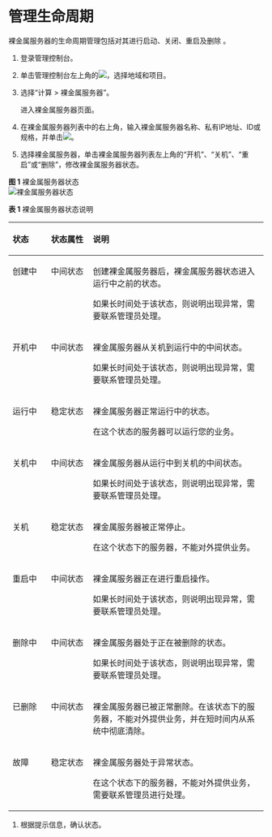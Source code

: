 # 管理生命周期<a name="zh-cn_topic_0025325336"></a>

裸金属服务器的生命周期管理包括对其进行启动、关闭、重启及删除 。

1.  登录管理控制台。
2.  单击管理控制台左上角的![](figures/icon-region.png)，选择地域和项目。
3.  选择“计算 \>  裸金属服务器”。

    进入裸金属服务器页面。

4.  在裸金属服务器列表中的右上角，输入裸金属服务器名称、私有IP地址、ID或规格，并单击![](figures/icon-search.png)。
5.  选择裸金属服务器，单击裸金属服务器列表左上角的“开机”、“关机”、“重启”或“删除”，修改裸金属服务器状态。

**图 1**  裸金属服务器状态<a name="fig148777673414"></a>  
![](figures/裸金属服务器状态.png "裸金属服务器状态")

**表 1**  裸金属服务器状态说明

<a name="table23129774195029"></a>
<table><thead align="left"><tr id="row31891630195029"><th class="cellrowborder" valign="top" width="15.1%" id="mcps1.2.4.1.1"><p id="p33085243195029"><a name="p33085243195029"></a><a name="p33085243195029"></a><strong id="b36694051143340"><a name="b36694051143340"></a><a name="b36694051143340"></a>状态</strong></p>
</th>
<th class="cellrowborder" valign="top" width="16.42%" id="mcps1.2.4.1.2"><p id="p62659045195029"><a name="p62659045195029"></a><a name="p62659045195029"></a><strong id="b19428150143340"><a name="b19428150143340"></a><a name="b19428150143340"></a>状态属性</strong></p>
</th>
<th class="cellrowborder" valign="top" width="68.47999999999999%" id="mcps1.2.4.1.3"><p id="p42217875195029"><a name="p42217875195029"></a><a name="p42217875195029"></a><strong id="b30176326143340"><a name="b30176326143340"></a><a name="b30176326143340"></a>说明</strong></p>
</th>
</tr>
</thead>
<tbody><tr id="row64204718195029"><td class="cellrowborder" valign="top" width="15.1%" headers="mcps1.2.4.1.1 "><p id="p6022155818450"><a name="p6022155818450"></a><a name="p6022155818450"></a>创建中</p>
</td>
<td class="cellrowborder" valign="top" width="16.42%" headers="mcps1.2.4.1.2 "><p id="p4816713195029"><a name="p4816713195029"></a><a name="p4816713195029"></a>中间状态</p>
</td>
<td class="cellrowborder" valign="top" width="68.47999999999999%" headers="mcps1.2.4.1.3 "><p id="p11928492203457"><a name="p11928492203457"></a><a name="p11928492203457"></a>创建裸金属服务器后，裸金属服务器状态进入运行中之前的状态。</p>
<p id="p54609433195029"><a name="p54609433195029"></a><a name="p54609433195029"></a>如果长时间处于该状态，则说明出现异常，需要联系管理员处理。</p>
</td>
</tr>
<tr id="row47440894105334"><td class="cellrowborder" valign="top" width="15.1%" headers="mcps1.2.4.1.1 "><p id="p4544589218523"><a name="p4544589218523"></a><a name="p4544589218523"></a>开机中</p>
</td>
<td class="cellrowborder" valign="top" width="16.42%" headers="mcps1.2.4.1.2 "><p id="p63907192105357"><a name="p63907192105357"></a><a name="p63907192105357"></a>中间状态</p>
</td>
<td class="cellrowborder" valign="top" width="68.47999999999999%" headers="mcps1.2.4.1.3 "><p id="p9100060105357"><a name="p9100060105357"></a><a name="p9100060105357"></a>裸金属服务器从关机到运行中的中间状态。</p>
<p id="p14791683105357"><a name="p14791683105357"></a><a name="p14791683105357"></a>如果长时间处于该状态，则说明出现异常，需要联系管理员处理。</p>
</td>
</tr>
<tr id="row32093542195029"><td class="cellrowborder" valign="top" width="15.1%" headers="mcps1.2.4.1.1 "><p id="p210136741863"><a name="p210136741863"></a><a name="p210136741863"></a>运行中</p>
</td>
<td class="cellrowborder" valign="top" width="16.42%" headers="mcps1.2.4.1.2 "><p id="p45227832195029"><a name="p45227832195029"></a><a name="p45227832195029"></a>稳定状态</p>
</td>
<td class="cellrowborder" valign="top" width="68.47999999999999%" headers="mcps1.2.4.1.3 "><p id="p57478049203527"><a name="p57478049203527"></a><a name="p57478049203527"></a>裸金属服务器正常运行中的状态。</p>
<p id="p39575784195029"><a name="p39575784195029"></a><a name="p39575784195029"></a>在这个状态的服务器可以运行您的业务。</p>
</td>
</tr>
<tr id="row21015765105421"><td class="cellrowborder" valign="top" width="15.1%" headers="mcps1.2.4.1.1 "><p id="p163037118639"><a name="p163037118639"></a><a name="p163037118639"></a>关机中</p>
</td>
<td class="cellrowborder" valign="top" width="16.42%" headers="mcps1.2.4.1.2 "><p id="p37779111105435"><a name="p37779111105435"></a><a name="p37779111105435"></a>中间状态</p>
</td>
<td class="cellrowborder" valign="top" width="68.47999999999999%" headers="mcps1.2.4.1.3 "><p id="p40209165105435"><a name="p40209165105435"></a><a name="p40209165105435"></a>裸金属服务器从运行中到关机的中间状态。</p>
<p id="p26338170105435"><a name="p26338170105435"></a><a name="p26338170105435"></a>如果长时间处于该状态，则说明出现异常，需要联系管理员处理。</p>
</td>
</tr>
<tr id="row20637738195029"><td class="cellrowborder" valign="top" width="15.1%" headers="mcps1.2.4.1.1 "><p id="p6225753318751"><a name="p6225753318751"></a><a name="p6225753318751"></a>关机</p>
</td>
<td class="cellrowborder" valign="top" width="16.42%" headers="mcps1.2.4.1.2 "><p id="p45622085195029"><a name="p45622085195029"></a><a name="p45622085195029"></a>稳定状态</p>
</td>
<td class="cellrowborder" valign="top" width="68.47999999999999%" headers="mcps1.2.4.1.3 "><p id="p19889388203530"><a name="p19889388203530"></a><a name="p19889388203530"></a>裸金属服务器被正常停止。</p>
<p id="p4401411195029"><a name="p4401411195029"></a><a name="p4401411195029"></a>在这个状态下的服务器，不能对外提供业务。</p>
</td>
</tr>
<tr id="row39612707195029"><td class="cellrowborder" valign="top" width="15.1%" headers="mcps1.2.4.1.1 "><p id="p5390378518812"><a name="p5390378518812"></a><a name="p5390378518812"></a>重启中</p>
</td>
<td class="cellrowborder" valign="top" width="16.42%" headers="mcps1.2.4.1.2 "><p id="p53454972195029"><a name="p53454972195029"></a><a name="p53454972195029"></a>中间状态</p>
</td>
<td class="cellrowborder" valign="top" width="68.47999999999999%" headers="mcps1.2.4.1.3 "><p id="p52330452203536"><a name="p52330452203536"></a><a name="p52330452203536"></a>裸金属服务器正在进行重启操作。</p>
<p id="p34885491195029"><a name="p34885491195029"></a><a name="p34885491195029"></a>如果长时间处于该状态，则说明出现异常，需要联系管理员处理。</p>
</td>
</tr>
<tr id="row39752192105447"><td class="cellrowborder" valign="top" width="15.1%" headers="mcps1.2.4.1.1 "><p id="p6527987918853"><a name="p6527987918853"></a><a name="p6527987918853"></a>删除中</p>
</td>
<td class="cellrowborder" valign="top" width="16.42%" headers="mcps1.2.4.1.2 "><p id="p2205719010551"><a name="p2205719010551"></a><a name="p2205719010551"></a>中间状态</p>
</td>
<td class="cellrowborder" valign="top" width="68.47999999999999%" headers="mcps1.2.4.1.3 "><p id="p4180197510551"><a name="p4180197510551"></a><a name="p4180197510551"></a>裸金属服务器处于正在被删除的状态。</p>
<p id="p4067345910551"><a name="p4067345910551"></a><a name="p4067345910551"></a>如果长时间处于该状态，则说明出现异常，需要联系管理员处理。</p>
</td>
</tr>
<tr id="row29232435195029"><td class="cellrowborder" valign="top" width="15.1%" headers="mcps1.2.4.1.1 "><p id="p1832878318926"><a name="p1832878318926"></a><a name="p1832878318926"></a>已删除</p>
</td>
<td class="cellrowborder" valign="top" width="16.42%" headers="mcps1.2.4.1.2 "><p id="p63984572195029"><a name="p63984572195029"></a><a name="p63984572195029"></a>中间状态</p>
</td>
<td class="cellrowborder" valign="top" width="68.47999999999999%" headers="mcps1.2.4.1.3 "><p id="p15367866195029"><a name="p15367866195029"></a><a name="p15367866195029"></a>裸金属服务器已被正常删除。在该状态下的服务器，不能对外提供业务，并在短时间内从系统中彻底清除。</p>
</td>
</tr>
<tr id="row4093067195029"><td class="cellrowborder" valign="top" width="15.1%" headers="mcps1.2.4.1.1 "><p id="p6516233618950"><a name="p6516233618950"></a><a name="p6516233618950"></a>故障</p>
</td>
<td class="cellrowborder" valign="top" width="16.42%" headers="mcps1.2.4.1.2 "><p id="p11070690195029"><a name="p11070690195029"></a><a name="p11070690195029"></a>稳定状态</p>
</td>
<td class="cellrowborder" valign="top" width="68.47999999999999%" headers="mcps1.2.4.1.3 "><p id="p52961886203752"><a name="p52961886203752"></a><a name="p52961886203752"></a>裸金属服务器处于异常状态。</p>
<p id="p24310688195029"><a name="p24310688195029"></a><a name="p24310688195029"></a>在这个状态下的服务器，不能对外提供业务，需要联系管理员进行处理。</p>
</td>
</tr>
</tbody>
</table>

1.  根据提示信息，确认状态。

